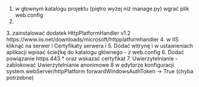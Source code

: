1. w głownym katalogu projektu (piętro wyżej niż manage.py) wgrać plik web.config
2. <?xml version="1.0" encoding="UTF-8"?>
<configuration>
    <system.webServer>
        <httpPlatform processPath="C:\Users\rpostek\.virtualenvs\privilege-Q8xqppbZ\Scripts\python.exe" arguments="C:\Users\rpostek\PycharmProjects\privilege\sysusers\manage.py runserver %HTTP_PLATFORM_PORT%" stdoutLogEnabled="true" forwardWindowsAuthToken="true">
            <environmentVariables>
                <environmentVariable name="SERVER_PORT" value="%HTTP_PLATFORM_PORT%" />
            </environmentVariables>
        </httpPlatform>
        <handlers>
            <add name="MyPyHandler" path="*" verb="*" modules="httpPlatformHandler" resourceType="Unspecified" />
        </handlers>
        <security>
            <authentication>
                <anonymousAuthentication enabled="false" />
            </authentication>
        </security>
    </system.webServer>
</configuration>
3. zainstalować dodatek HttpPlatformHandler v1.2
https://www.iis.net/downloads/microsoft/httpplatformhandler
4. w IIS kliknąć na serwer i Certyfikaty serwera i 
5. Dodać witrynę i w ustawieniach aplikacji wpisać ścieżkę do katalogu głównego - z web.config
6. Dodać powiązanie https 443 * oraz wskazać certyfikat
7. Uwierzytelnianie - zablokować Uwierzytelnianie anonimowe
8 w edytorze konfiguracji system.webServer/httpPlatform forwardWindowsAuthToken -> True (chyba potrzebne)